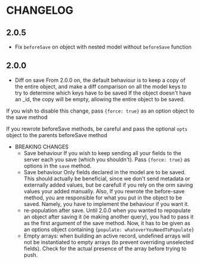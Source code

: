 # CHANGELOG

## 2.0.5

- Fix `beforeSave` on object with nested model without `beforeSave` function

## 2.0.0

- Diff on save
From 2.0.0 on, the default behaviour is to keep a copy of the entire object, and make a diff comparison on all the model keys to try to determine which keys have to be saved
If the object doesn't have an _id, the copy will be empty, allowing the entire object to be saved.

If you wish to disable this change, pass `{force: true}` as an option object to the save method

If you rewrote beforeSave methods, be careful and pass the optional `opts` object to the parents beforeSave method

- BREAKING CHANGES
    - Save behaviour
        If you wish to keep sending all your fields to the server each you save (which you shouldn't). Pass `{force: true}` as options in the `save` method.
    - Save behaviour
        Only fields declared in the model are to be saved. This should actually be beneficial, since we don't send metadata or externally added values, but be carefull if you rely on the orm saving values your added manually.
        Also, If you rewrote the before-save method, you are responsible for what you put in the object to be saved. Namely, you have to implement the behaviour if you want it.
    - re-population after save. 
        Until 2.0.0 when you wanted to repopulate an object after saving it (ie making another query), you had to pass it as the first argument of the save method. Now, it has to be given as an options object containing `{populate: whateverYouNeedToPopulate}`
    - Empty arrays: when building an active record, undefined arrays will not be instantiated to empty arrays (to prevent overriding unselected fields). Check for the actual presence of the array before trying to push. 
